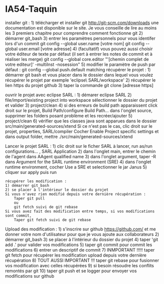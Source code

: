 # IA54-Taquin

installer git : 
	1) télécharger et installer git http://git-scm.com/downloads 
		une documentation est disponible sur le site.
		Je vous conseille de lire au moins les 3 premiers chapitre pour comprendre comment fonctionne git
	2) démarrer git_bash
	3) entrer les paramètres personnels pour vous identifer lors d'un commit
		git config --global user.name [votre nom]
		git config --global user.email [votre adresse]
	4) (facultatif) vous pouvez aussi choisir votre éditeur de texte par défaut (il sert à entrer les notes de commit et à réaliser les merge)
		git config --global core.editor "'[chemin complet de votre editeur]' -multiInst -nosession"
	5) modifier le paramètre de push par défaut : 
		git config --global push.default matching
récupérer le projet : 
	1) démarrer git bash et vous placer dans le dossier dans lequel vous voulez récupérer le projet
		par exemple 'eclipse\ SARL/workspace'
	2) récupérer le lien https du projet github
	3) taper la commande git clone [adresse https]

ouvrir le projet avec eclipse SARL : 
	1) démarer eclipse SARL
	2) file/import/existing project into workspace
		sélectionner le dossier du projet et valider
	3) project/clean
	4) si des erreurs de build path apparaissent
		click droit sur le projet, Build Path/configure Build Path...
		dans l'onglet source, supprimer les folders posant problème et les recréer/ajouter
	5) project/clean
	6) vérifier que les classes java sont apparues dans le dossier src/main/generated-sources/xtend
		Si ce n'est pas le cas, clic droit sur le projet, properties, SARL/compiler
			Cocher Enable Project specific settings et dans output folder, mettre ./src/main/generated-sources/xtend
	
Lancer le projet SARL : 
	1) clic droit sur le ficher SARL à lancer, run as/run configurations... , SARL Application
	2) dans l'onglet main, entrer le chemin de l'agent dans AAgent qualified name
	3) dans l'onglet argument, taper -R dans Argument for the SARL runtime environment (SRE)
	4) dans l'onglet runtime environment, cocher Use a SRE et selectionner le jar Janus
	5) cliquer sur apply puis run

	récupérer les modification : 
	1) démarrer git_bash
	2) se placer à l'intérieur le dossier du projet
	Si vous n'avez rien modifié depuis votre dernière récupération : 
		Taper git pull 
		ou 
		git fetch suivi de git rebase
	Si vous avez fait des modification entre temps, si vos modifications sont commit,
		Taper git fetch suivi de git rebase
		
Upload des modification : 
	1) s'inscrire sur github https://github.com/ et me donner votre nom d'utilisateur pour que je vous ajoute aux collaborateurs
	2) démarrer git_bash
	3) se placer à l'intérieur du dossier du projet
	4) taper 'git add .' pour valider vos modifications
	5) taper git commit pour commit les modifications
	6) entrer un descriptif de commit
	7) INMPORTANT !!!!! taper git fetch pour récupérer les modification upload depuis votre dernière récupération
	8) TOUT AUSSI IMPORTANT !!! taper git rebase pour fusionner vos modification avec celles récupérées
	9) si besoin résoudre les conflits remontés par git
	10) taper git push et se logger pour envoyer vos modifications sur github
